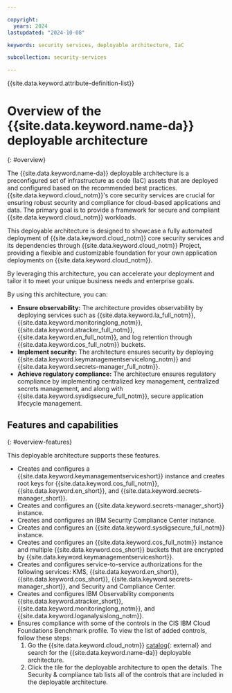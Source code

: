 ```yaml
---

copyright:
  years: 2024
lastupdated: "2024-10-08"

keywords: security services, deployable architecture, IaC

subcollection: security-services

---
```


{{site.data.keyword.attribute-definition-list}}

# Overview of the {{site.data.keyword.name-da}} deployable architecture
{: #overview}

The {{site.data.keyword.name-da}} deployable architecture is a preconfigured set of infrastructure as code (IaC) assets that are deployed and configured based on the recommended best practices. {{site.data.keyword.cloud_notm}}'s core security services are crucial for ensuring robust security and compliance for cloud-based applications and data. The primary goal is to provide a framework for secure and compliant {{site.data.keyword.cloud_notm}} workloads.

This deployable architecture is designed to showcase a fully automated deployment of {{site.data.keyword.cloud_notm}} core security services and its dependencies through {{site.data.keyword.cloud_notm}} Project, providing a flexible and customizable foundation for your own application deployments on {{site.data.keyword.cloud_notm}}.

By leveraging this architecture, you can accelerate your deployment and tailor it to meet your unique business needs and enterprise goals.

By using this architecture, you can:



* **Ensure observability:** The architecture provides observability by deploying services such as {{site.data.keyword.la_full_notm}}, {{site.data.keyword.monitoringlong_notm}}, {{site.data.keyword.atracker_full_notm}}, {{site.data.keyword.en_full_notm}}, and log retention through {{site.data.keyword.cos_full_notm}} buckets.
* **Implement security:** The architecture ensures security by deploying {{site.data.keyword.keymanagementservicelong_notm}} and {{site.data.keyword.secrets-manager_full_notm}}.
* **Achieve regulatory compliance:** The architecture ensures regulatory compliance by implementing centralized key management, centralized secrets management, and along with {{site.data.keyword.sysdigsecure_full_notm}}, secure application lifecycle management.

## Features and capabilities
{: #overview-features}

This deployable architecture supports these features.

* Creates and configures a {{site.data.keyword.keymanagementserviceshort}} instance and creates root keys for {{site.data.keyword.cos_full_notm}}, {{site.data.keyword.en_short}}, and {{site.data.keyword.secrets-manager_short}}.
* Creates and configures an {{site.data.keyword.secrets-manager_short}} instance.
* Creates and configures an IBM Security Compliance Center instance.
* Creates and configures an {{site.data.keyword.sysdigsecure_full_notm}} instance.
* Creates and configures an {{site.data.keyword.cos_full_notm}} instance and multiple {{site.data.keyword.cos_short}} buckets that are encrypted by {{site.data.keyword.keymanagementserviceshort}}.
* Creates and configures service-to-service authorizations for the following services: KMS, {{site.data.keyword.en_short}}, {{site.data.keyword.cos_short}}, {{site.data.keyword.secrets-manager_short}}, and Security and Compliance Center.
* Creates and configures IBM Observability components {{site.data.keyword.atracker_short}}, {{site.data.keyword.monitoringlong_notm}}, and {{site.data.keyword.loganalysislong_notm}}.
* Ensures compliance with some of the controls in the CIS IBM Cloud Foundations Benchmark profile. To view the list of added controls, follow these steps:
    1.  Go the {{site.data.keyword.cloud_notm}} [catalog](/catalog#reference_architecture){: external} and search for the {{site.data.keyword.name-da}} deployable architecture.
    1.  Click the tile for the deployable architecture to open the details. The Security & compliance tab lists all of the controls that are included in the deployable architecture.
